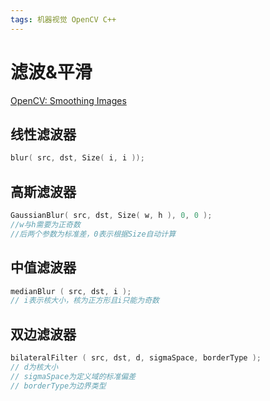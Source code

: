 ```yaml
---
tags: 机器视觉 OpenCV C++
---
```

# 滤波&平滑

[OpenCV: Smoothing Images](https://docs.opencv.org/4.1.0/dc/dd3/tutorial_gausian_median_blur_bilateral_filter.html)

## 线性滤波器

```c
blur( src, dst, Size( i, i ));
```

## 高斯滤波器

```c
GaussianBlur( src, dst, Size( w, h ), 0, 0 );
//w与h需要为正奇数
//后两个参数为标准差，0表示根据Size自动计算
```

## 中值滤波器

```c
medianBlur ( src, dst, i );
// i表示核大小，核为正方形且i只能为奇数
```

## 双边滤波器

```c
bilateralFilter ( src, dst, d, sigmaSpace, borderType );
// d为核大小
// sigmaSpace为定义域的标准偏差
// borderType为边界类型
```